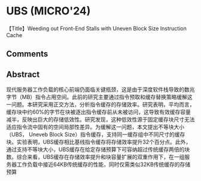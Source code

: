 # UBS (MICRO'24)

【Title】Weeding out Front-End Stalls with Uneven Block Size Instruction Cache



## Comments



## Abstract

现代服务器工作负载的核心前端仍面临关键瓶颈，这是由于深度软件栈导致的数兆字节（MB）指令占用空间。此前的研究主要通过指令预取和缓存替换策略缓解这一问题。本研究采用正交方法，分析指令缓存的存储效率。研究表明，平均而言，缓存块中约60%的字节在块被逐出指令缓存前从未被访问，这导致有效缓存容量减半，反映出巨大的存储低效性。研究发现，这种低效性源于固定缓存块尺寸无法适应指令流中固有的空间局部性差异。为缓解这一问题，本文提出不等块大小（UBS， Uneveb Block Size）指令缓存，支持同一缓存组中不同尺寸的缓存块。实验表明，UBS缓存相比基线指令缓存将存储效率提升32个百分点。此外，通过支持不等块大小，UBS缓存在给定存储预算下可容纳超过传统缓存两倍的块数。综合来看，UBS缓存在存储效率提升和块容量扩展的双重作用下，在一组服务器工作负载中接近64KB传统缓存的性能，同时仅需类似32KB传统缓存的存储预算